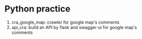 # Python practice
1. cra_google_map: crawler for google map's comments
2. api_cra: build an API by flask and swagger-ui for google map's comments
